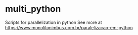 # multi_python
Scripts for parallelization in python
See more at https://www.monolitonimbus.com.br/paralelizacao-em-python
